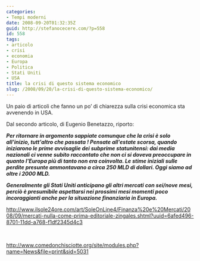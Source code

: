 ```yaml
---
categories:
- Tempi moderni
date: 2008-09-20T01:32:35Z
guid: http://stefanocecere.com/?p=558
id: 558
tags:
- articolo
- crisi
- economia
- Europa
- Politica
- Stati Uniti
- USA
title: la crisi di questo sistema economico
slug: /2008/09/20/la-crisi-di-questo-sistema-economico/
---
```


Un paio di articoli che fanno un po’ di chiarezza sulla crisi economica sta avvenendo in USA.

Dal secondo articolo, di Eugenio Benetazzo, riporto:

_**Per ritornare in argomento sappiate comunque che la crisi è solo all'inizio, tutt'altro che passata ! Pensate all'estate scorsa, quando iniziarono le prime avvisaglie dei subprime statunitensi: dai media nazionali ci venne subito raccontato che non ci si doveva preoccupare in quanto l'Europa più di tanto non era coinvolta. Le stime iniziali sulle perdite presunte ammontavano a circa 250 MLD di dollari. Oggi siamo ad oltre i 2000 MLD.**_

_**Generalmente gli Stati Uniti anticipano gli altri mercati con sei/nove mesi, perciò è presumibile aspettarsi nei prossimi mesi momenti poco incoraggianti anche per la situazione finanziaria in Europa.**_

<http://www.ilsole24ore.com/art/SoleOnLine4/Finanza%20e%20Mercati/2008/09/mercati-nulla-come-prima-editoriale-zingales.shtml?uuid=6afed496-8701-11dd-a768-f1df2345d4c3>

 

<http://www.comedonchisciotte.org/site/modules.php?name=News&file=print&sid=5031>